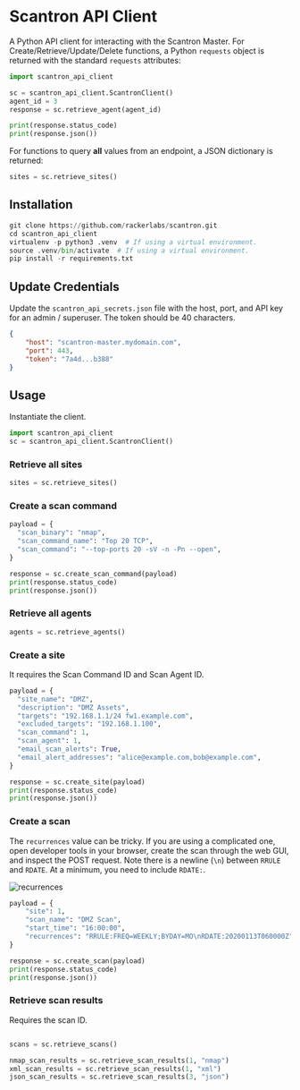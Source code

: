 # Scantron API Client

A Python API client for interacting with the Scantron Master.  For Create/Retrieve/Update/Delete functions, a Python
`requests` object is returned with the standard `requests` attributes:

```python
import scantron_api_client

sc = scantron_api_client.ScantronClient()
agent_id = 3
response = sc.retrieve_agent(agent_id)

print(response.status_code)
print(response.json())
```

For functions to query **all** values from an endpoint, a JSON dictionary is returned:

```python
sites = sc.retrieve_sites()
```

## Installation

```python
git clone https://github.com/rackerlabs/scantron.git
cd scantron_api_client
virtualenv -p python3 .venv  # If using a virtual environment.
source .venv/bin/activate  # If using a virtual environment.
pip install -r requirements.txt
```

## Update Credentials

Update the `scantron_api_secrets.json` file with the host, port, and API key for an admin / superuser.  The token should
be 40 characters.

```json
{
    "host": "scantron-master.mydomain.com",
    "port": 443,
    "token": "7a4d...b388"
}
```

## Usage

Instantiate the client.

```python
import scantron_api_client
sc = scantron_api_client.ScantronClient()
```

### Retrieve all sites

```python
sites = sc.retrieve_sites()
```

### Create a scan command

```python
payload = {
  "scan_binary": "nmap",
  "scan_command_name": "Top 20 TCP",
  "scan_command": "--top-ports 20 -sV -n -Pn --open",
}

response = sc.create_scan_command(payload)
print(response.status_code)
print(response.json())
```

### Retrieve all agents

```python
agents = sc.retrieve_agents()
```

### Create a site

It requires the Scan Command ID and Scan Agent ID.

```python
payload = {
  "site_name": "DMZ",
  "description": "DMZ Assets",
  "targets": "192.168.1.1/24 fw1.example.com",
  "excluded_targets": "192.168.1.100",
  "scan_command": 1,
  "scan_agent": 1,
  "email_scan_alerts": True,
  "email_alert_addresses": "alice@example.com,bob@example.com",
}

response = sc.create_site(payload)
print(response.status_code)
print(response.json())
```

### Create a scan

The `recurrences` value can be tricky.  If you are using a complicated one, open developer tools in your browser, create
the scan through the web GUI, and inspect the POST request.  Note there is a newline (`\n`) between `RRULE` and `RDATE`.
At a minimum, you need to include `RDATE:`.

![recurrences](recurrences.png)

```python
payload = {
    "site": 1,
    "scan_name": "DMZ Scan",
    "start_time": "16:00:00",
    "recurrences": "RRULE:FREQ=WEEKLY;BYDAY=MO\nRDATE:20200113T060000Z",
}

response = sc.create_scan(payload)
print(response.status_code)
print(response.json())
```

### Retrieve scan results

Requires the scan ID.

```python

scans = sc.retrieve_scans()

nmap_scan_results = sc.retrieve_scan_results(1, "nmap")
xml_scan_results = sc.retrieve_scan_results(1, "xml")
json_scan_results = sc.retrieve_scan_results(3, "json")
```
